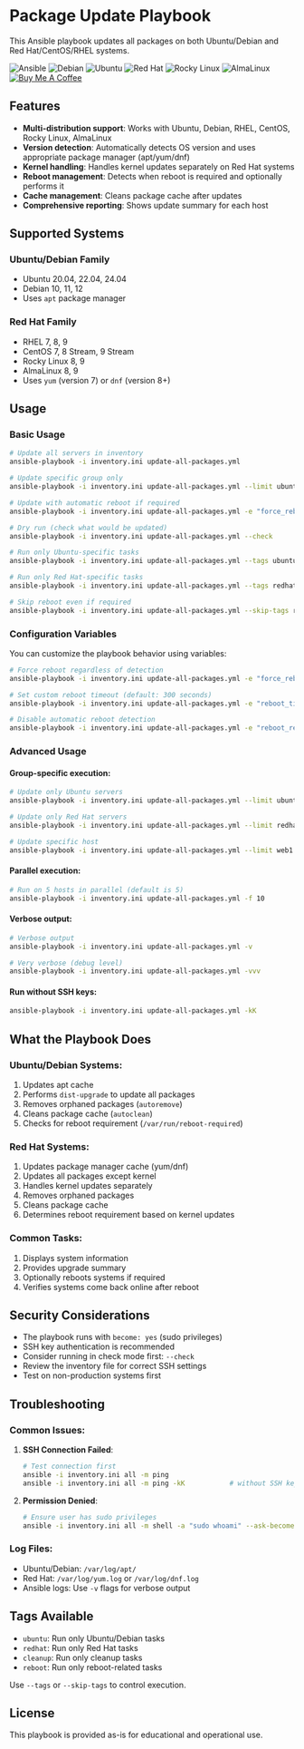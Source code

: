 # Package Update Playbook

This Ansible playbook updates all packages on both Ubuntu/Debian and Red Hat/CentOS/RHEL systems.

![Ansible](https://img.shields.io/badge/Ansible-EE0000?logo=ansible&logoColor=white)
![Debian](https://img.shields.io/badge/Debian-D70A53?logo=debian&logoColor=white)
![Ubuntu](https://img.shields.io/badge/Ubuntu-E95420?logo=ubuntu&logoColor=white)
![Red Hat](https://img.shields.io/badge/Red%20Hat-EE0000?logo=redhat&logoColor=white)
![Rocky Linux](https://img.shields.io/badge/Rocky%20Linux-10B981?logo=rockylinux&logoColor=white)
![AlmaLinux](https://img.shields.io/badge/AlmaLinux-262577?logo=almalinux&logoColor=white)
[![Buy Me A Coffee](https://img.shields.io/badge/Buy%20Me%20A%20Coffee-support-FFDD00?logo=buy-me-a-coffee&logoColor=black)](https://www.buymeacoffee.com/dcorneschi)

## Features

- **Multi-distribution support**: Works with Ubuntu, Debian, RHEL, CentOS, Rocky Linux, AlmaLinux
- **Version detection**: Automatically detects OS version and uses appropriate package manager (apt/yum/dnf)
- **Kernel handling**: Handles kernel updates separately on Red Hat systems
- **Reboot management**: Detects when reboot is required and optionally performs it
- **Cache management**: Cleans package cache after updates
- **Comprehensive reporting**: Shows update summary for each host

## Supported Systems

### Ubuntu/Debian Family
- Ubuntu 20.04, 22.04, 24.04
- Debian 10, 11, 12
- Uses `apt` package manager

### Red Hat Family
- RHEL 7, 8, 9
- CentOS 7, 8 Stream, 9 Stream
- Rocky Linux 8, 9
- AlmaLinux 8, 9
- Uses `yum` (version 7) or `dnf` (version 8+)

## Usage

### Basic Usage

```bash
# Update all servers in inventory
ansible-playbook -i inventory.ini update-all-packages.yml

# Update specific group only
ansible-playbook -i inventory.ini update-all-packages.yml --limit ubuntu_servers

# Update with automatic reboot if required
ansible-playbook -i inventory.ini update-all-packages.yml -e "force_reboot=true"

# Dry run (check what would be updated)
ansible-playbook -i inventory.ini update-all-packages.yml --check

# Run only Ubuntu-specific tasks
ansible-playbook -i inventory.ini update-all-packages.yml --tags ubuntu

# Run only Red Hat-specific tasks
ansible-playbook -i inventory.ini update-all-packages.yml --tags redhat

# Skip reboot even if required
ansible-playbook -i inventory.ini update-all-packages.yml --skip-tags reboot
```

### Configuration Variables

You can customize the playbook behavior using variables:

```bash
# Force reboot regardless of detection
ansible-playbook -i inventory.ini update-all-packages.yml -e "force_reboot=true"

# Set custom reboot timeout (default: 300 seconds)
ansible-playbook -i inventory.ini update-all-packages.yml -e "reboot_timeout=600"

# Disable automatic reboot detection
ansible-playbook -i inventory.ini update-all-packages.yml -e "reboot_required=false"
```

### Advanced Usage

#### Group-specific execution:
```bash
# Update only Ubuntu servers
ansible-playbook -i inventory.ini update-all-packages.yml --limit ubuntu_servers

# Update only Red Hat servers  
ansible-playbook -i inventory.ini update-all-packages.yml --limit redhat_servers

# Update specific host
ansible-playbook -i inventory.ini update-all-packages.yml --limit web1
```

#### Parallel execution:
```bash
# Run on 5 hosts in parallel (default is 5)
ansible-playbook -i inventory.ini update-all-packages.yml -f 10
```

#### Verbose output:
```bash
# Verbose output
ansible-playbook -i inventory.ini update-all-packages.yml -v

# Very verbose (debug level)
ansible-playbook -i inventory.ini update-all-packages.yml -vvv
```

#### Run without SSH keys:
```bash
ansible-playbook -i inventory.ini update-all-packages.yml -kK
```

## What the Playbook Does

### Ubuntu/Debian Systems:
1. Updates apt cache
2. Performs `dist-upgrade` to update all packages
3. Removes orphaned packages (`autoremove`)
4. Cleans package cache (`autoclean`)
5. Checks for reboot requirement (`/var/run/reboot-required`)

### Red Hat Systems:
1. Updates package manager cache (yum/dnf)
2. Updates all packages except kernel
3. Handles kernel updates separately
4. Removes orphaned packages
5. Cleans package cache
6. Determines reboot requirement based on kernel updates

### Common Tasks:
1. Displays system information
2. Provides upgrade summary
3. Optionally reboots systems if required
4. Verifies systems come back online after reboot

## Security Considerations

- The playbook runs with `become: yes` (sudo privileges)
- SSH key authentication is recommended
- Consider running in check mode first: `--check`
- Review the inventory file for correct SSH settings
- Test on non-production systems first

## Troubleshooting

### Common Issues:

1. **SSH Connection Failed**:
   ```bash
   # Test connection first
   ansible -i inventory.ini all -m ping
   ansible -i inventory.ini all -m ping -kK           # without SSH keys
   ```

2. **Permission Denied**:
   ```bash
   # Ensure user has sudo privileges
   ansible -i inventory.ini all -m shell -a "sudo whoami" --ask-become-pass
   ```

### Log Files:

- Ubuntu/Debian: `/var/log/apt/`
- Red Hat: `/var/log/yum.log` or `/var/log/dnf.log`
- Ansible logs: Use `-v` flags for verbose output

## Tags Available

- `ubuntu`: Run only Ubuntu/Debian tasks
- `redhat`: Run only Red Hat tasks  
- `cleanup`: Run only cleanup tasks
- `reboot`: Run only reboot-related tasks

Use `--tags` or `--skip-tags` to control execution.

## License

This playbook is provided as-is for educational and operational use.

